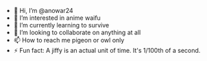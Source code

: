 - 👋 Hi, I’m @anowar24
- 👀 I’m interested in anime waifu
- 🌱 I’m currently learning to survive
- 💞️ I’m looking to collaborate on anything at all
- 📫 How to reach me pigeon or owl only
- ⚡ Fun fact: A jiffy is an actual unit of time. It's 1/100th of a second.

<!---
iamskyboy24/iamskyboy24 is a ✨ special ✨ repository because its `README.md` (this file) appears on your GitHub profile.
You can click the Preview link to take a look at your changes.
--->
